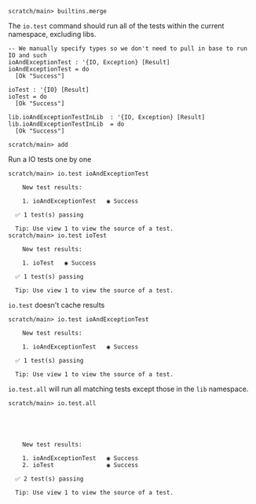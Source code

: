 ``` ucm :hide
scratch/main> builtins.merge
```

The `io.test` command should run all of the tests within the current namespace, excluding libs.

``` unison :hide
-- We manually specify types so we don't need to pull in base to run IO and such
ioAndExceptionTest : '{IO, Exception} [Result]
ioAndExceptionTest = do
  [Ok "Success"]

ioTest : '{IO} [Result]
ioTest = do
  [Ok "Success"]

lib.ioAndExceptionTestInLib  : '{IO, Exception} [Result]
lib.ioAndExceptionTestInLib  = do
  [Ok "Success"]
```

``` ucm :hide
scratch/main> add
```

Run a IO tests one by one

``` ucm
scratch/main> io.test ioAndExceptionTest

    New test results:

    1. ioAndExceptionTest   ◉ Success

  ✅ 1 test(s) passing

  Tip: Use view 1 to view the source of a test.
scratch/main> io.test ioTest

    New test results:

    1. ioTest   ◉ Success

  ✅ 1 test(s) passing

  Tip: Use view 1 to view the source of a test.
```

`io.test` doesn't cache results

``` ucm
scratch/main> io.test ioAndExceptionTest

    New test results:

    1. ioAndExceptionTest   ◉ Success

  ✅ 1 test(s) passing

  Tip: Use view 1 to view the source of a test.
```

`io.test.all` will run all matching tests except those in the `lib` namespace.

``` ucm
scratch/main> io.test.all





    New test results:

    1. ioAndExceptionTest   ◉ Success
    2. ioTest               ◉ Success

  ✅ 2 test(s) passing

  Tip: Use view 1 to view the source of a test.
```
